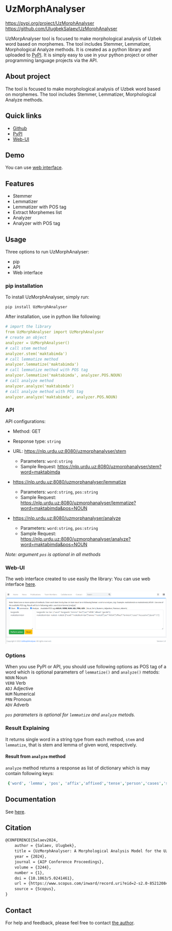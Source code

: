 # UzMorphAnalyser

https://pypi.org/project/UzMorphAnalyser <br>
https://github.com/UlugbekSalaev/UzMorphAnalyser

UzMorpAnalyser tool is focused to make morphological analysis of Uzbek word based on morphemes. The tool includes Stemmer, Lemmatizer, Morphological Analyze methods.
It is created as a python library and uploaded to [PyPI](https://pypi.org/). It is simply easy to use in your python project or other programming language projects via the API. 

## About project
The tool is focused to make morphological analysis of Uzbek word based on morphemes. The tool includes Stemmer, Lemmatizer, Morphological Analyze methods.

## Quick links

- [Github](https://github.com/UlugbekSalaev/UzMorphAnalyser)
- [PyPI](https://pypi.org/project/UzMorphAnalyser/)
- [Web-UI](https://nlp.urdu.uz/?page=uzmorphanalyser)

## Demo

You can use [web interface](http://nlp.urdu.uz/?page=morphanalyser).

## Features

- Stemmer
- Lemmatizer
- Lemmatizer with POS tag
- Extract Morphemes list
- Analyzer
- Analyzer with POS tag

## Usage

Three options to run UzMorphAnalyser:

- pip
- API 
- Web interface

### pip installation

To install UzMorphAnalyser, simply run:

```code
pip install UzMorphAnalyser
```

After installation, use in python like following:
```yml
# import the library
from UzMorphAnalyser import UzMorphAnalyser
# create an object 
analyzer = UzMorphAnalyser()
# call stem method
analyzer.stem('maktabimda')
# call lemmatize method
analyzer.lemmatize('maktabimda')
# call lemmatize method with POS tag
analyzer.lemmatize('maktabimda', analyzer.POS.NOUN)
# call analyze method
analyzer.analyze('maktabimda')
# call analyze method with POS tag
analyzer.analyze('maktabimda', analyzer.POS.NOUN)
```

### API
API configurations: 
 - Method: GET
 - Response type: <code>string</code>


 - URL: https://nlp.urdu.uz:8080/uzmorphanalyser/stem
   - Parameters: <code>word:string</code></code>
   - Sample Request: https://nlp.urdu.uz:8080/uzmorphanalyser/stem?word=maktabimda


 - https://nlp.urdu.uz:8080/uzmorphanalyser/lemmatize
   - Parameters: <code>word:string</code>, <code>pos:string</code>
   - Sample Request: https://nlp.urdu.uz:8080/uzmorphanalyser/lemmatize?word=maktabimda&pos=NOUN


 - https://nlp.urdu.uz:8080/uzmorphanalyser/analyze
   - Parameters: <code>word:string</code>, <code>pos:string</code>
   - Sample Request: https://nlp.urdu.uz:8080/uzmorphanalyser/analyze?word=maktabimda&pos=NOUN

<i>Note: argument <code>pos</code> is optional in all methods</i>
### Web-UI

The web interface created to use easily the library:
You can use web interface [here](http://nlp.urdu.uz/?page=uzmorphanalyser).

![Demo image](./docs/images/web-interface-ui.png)


### Options
When you use PyPI or API, you should use following options as POS tag of a word which is optional parameters of `lemmatize()` and `analyze()` metods:<br>
    `NOUN`  Noun<br>
    `VERB`  Verb<br>
    `ADJ`   Adjective<br>
    `NUM`   Numerical<br>
    `PRN`   Pronoun<br>
    `ADV`   Adverb

_`pos` parameters is optional for `lemmatize` and `analyze` metods._

### Result Explaining

It returns single word in a string type from each method, `stem` and `lemmatize`, that is stem and lemma of given word, respectively. 
#### Result from `analyze` method
`analyze` method returns a response as list of dictionary which is may contain following keys: 
```yml
 {'word', 'lemma', 'pos', 'affix','affixed','tense','person','cases','singular','plural','question','negative','impulsion','copula','verb_voice','verb_func'}: 
```

## Documentation

See [here](https://github.com/UlugbekSalaev/UzMorphAnalyser).

## Citation

```tex
@CONFERENCE{Salaev2024,
	author = {Salaev, Ulugbek},
	title = {UzMorphAnalyser: A Morphological Analysis Model for the Uzbek Language Using Inflectional Endings},
	year = {2024},
	journal = {AIP Conference Proceedings},
	volume = {3244},
	number = {1},
	doi = {10.1063/5.0241461},
	url = {https://www.scopus.com/inward/record.uri?eid=2-s2.0-85212084325&doi=10.1063%2f5.0241461&partnerID=40&md5=2aebf2ea03ea0a3a7850c4fb867480ba},
	source = {Scopus},
}
```

## Contact

For help and feedback, please feel free to contact [the author](https://github.com/UlugbekSalaev).
